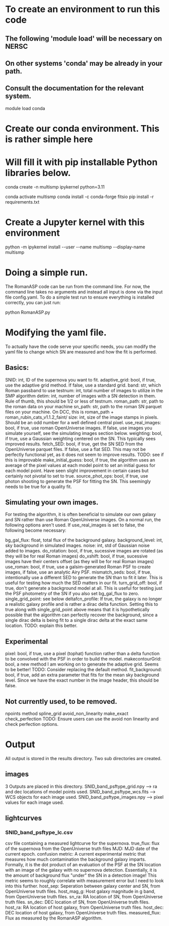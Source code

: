 # To create an environment to run this code
## The following 'module load' will be necessary on NERSC
## On other systems 'conda' may be already in your path.
## Consult the documentation for the relevant system.
module load conda

# Create our conda environment.  This is rather simple here
# Will fill it with pip installable Python libraries below.
conda create -n multismp ipykernel python=3.11

conda activate multismp
conda install -c conda-forge fitsio
pip install -r requirements.txt

# Create a Jupyter kernel with this environment
python -m ipykernel install --user --name multismp --display-name multismp

# Doing a simple run.
The RomanASP code can be run from the command line. For now, the command line takes no arguments and instead all input is done via the input file config.yaml. 
To do a simple test run to ensure everything is installed correctly, you can just run:

python RomanASP.py

# Modifying the yaml file.
To actually have the code serve your specific needs, you can modify the yaml file to change which SN are measured and how the fit is performed.

## Basics:
SNID: int, ID of the supernova you want to fit.
adaptive_grid: bool, if true, use the adaptive grid method. If false, use a standard grid. 
band: str, which Roman passband to use
testnum: int, total number of images to utilize in the SMP algorithm
detim: int, number of images with a SN detection in them. Rule of thumb, this should be 1/2 or less of testnum. 
roman_path: str, path to the roman data on your machine
sn_path: str, path to the roman SN parquet files on your machine. On DCC, this is roman_path + roman_rubin_cats_v1.1.2_faint/
size: int, size of the image stamps in pixels. Should be an odd number for a well defined central pixel.
use_real_images:  bool, if true, use roman OpenUniverse images. If false, use images you simulate yourself, see the simulating images section below.
weighting: bool, if true, use a Gaussian weighting centered on the SN. This typically sees improved results.
fetch_SED: bool, if true, get the SN SED from the OpenUniverse parquet files. If false, use a flat SED. This may not be perfectly functional yet, as it does not seem to improve results. TODO: see if this is improvable
make_initial_guess: bool, if true, the algorithm uses an average of the pixel values at each model point to set an initial guess for each model point. Have seen slight improvement in certain cases but certainly not pivotal to set to true.
source_phot_ops: bool, if true, use photon shooting to generate the PSF for fitting the SN. This seemingly needs to be true for a quality fit.

## Simulating your own images.
For testing the algorithm, it is often beneficial to simulate our own galaxy and SN rather than use Roman OpenUniverse images. On a normal run, the following options aren't used. If use_real_images is set to false, the following become necessary:

bg_gal_flux: float, total flux of the background galaxy.
background_level: int, sky background in simulated images.
noise: int, std of Gaussian noise added to images.
do_rotation: bool, if true, sucessive images are rotated (as they will be for real Roman images)
do_xshift: bool, if true, sucessive images have their centers offset (as they will be for real Roman images)
use_roman: bool, if true, use a galsim-generated Roman PSF to create images, if false, use an analytic Airy PSF.
mismatch_seds: bool, if true, intentionally use a different SED to generate the SN than to fit it later. This is useful for testing how much the SED matters in our fit.
turn_grid_off: bool, if true, don't generate a background model at all. This is useful for testing just the PSF photometry of the SN if you also set bg_gal_flux to zero.
single_grid_point: see below
deltafcn_profile: If true, the galaxy is no longer a realistic galaxy profile and is rather a dirac delta function. Setting this to true along with single_grid_point above means that it is hypothetically possible that the algorithm can perfectly recover the background, since a single dirac delta is being fit to a single dirac delta at the exact same location. TODO: explain this better.

## Experimental
pixel: bool, if true, use a pixel (tophat) function rather than a delta function to be convolved with the PSF in order to build the model.
makecontourGrid: bool, a new method I am working on to generate the adaptive grid. Seems to be better! TODO: Consider replacing the default method.
fit_background: bool, if true, add an extra parameter that fits for the mean sky background level. Since we have the exact number in the image header, this should be false.


## Not currently used, to be removed.
npoints
method
spline_grid
avoid_non_linearity
make_exact
check_perfection   TODO: Ensure users can use the avoid non linearity and check perfection options. 

# Output
All output is stored in the results directory. Two sub directories are created. 

## images
3 Outputs are placed in this directory.
SNID_band_psftype_grid.npy --> ra and dec locations of model points used.
SNID_band_psftype_wcs.fits --> WCS objects for each image used.
SNID_band_psftype_images.npy --> pixel values for each image used.

## lightcurves
### SNID_band_psftype_lc.csv 
csv file containing a measured lightcurve for the supernova.
true_flux: flux of the supernova from the OpenUniverse truth files
MJD: MJD date of the current epoch.
confusion metric: A current experimental metric that measures how much contamination the background galaxy imparts. Formally, it is the dot product of an evaluation of the PSF at the SN location with an image of the galaxy with no supernova detection. Essentially, it is the amount of background flux "under" the SN in a detection image! This metric seems to roughly correlate with measurement error but I need to look into this further.
host_sep: Seperation between galaxy center and SN, from OpenUniverse truth files.
host_mag_g: Host galaxy magnitude in g band, from OpenUniverse truth files.
sn_ra: RA location of SN, from OpenUniverse truth files.
sn_dec: DEC location of SN, from OpenUniverse truth files.
host_ra: RA location of host galaxy, from OpenUniverse truth files.
host_dec: DEC location of host galaxy, from OpenUniverse truth files.
measured_flux: Flux as measured by the RomanASP algorithm.














